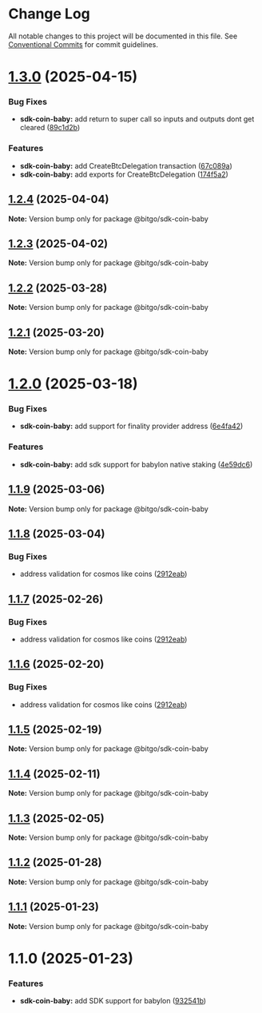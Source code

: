 # Change Log

All notable changes to this project will be documented in this file.
See [Conventional Commits](https://conventionalcommits.org) for commit guidelines.

# [1.3.0](https://github.com/BitGo/BitGoJS/compare/@bitgo/sdk-coin-baby@1.2.4...@bitgo/sdk-coin-baby@1.3.0) (2025-04-15)

### Bug Fixes

- **sdk-coin-baby:** add return to super call so inputs and outputs dont get cleared ([89c1d2b](https://github.com/BitGo/BitGoJS/commit/89c1d2bdff9ca54397ecc29e27ec4043bb604394))

### Features

- **sdk-coin-baby:** add CreateBtcDelegation transaction ([67c089a](https://github.com/BitGo/BitGoJS/commit/67c089af49616b2f70198f49e9401c7447f9931a))
- **sdk-coin-baby:** add exports for CreateBtcDelegation ([174f5a2](https://github.com/BitGo/BitGoJS/commit/174f5a25f98881e60d67c70aa050fc1acb92dfa6))

## [1.2.4](https://github.com/BitGo/BitGoJS/compare/@bitgo/sdk-coin-baby@1.2.3...@bitgo/sdk-coin-baby@1.2.4) (2025-04-04)

**Note:** Version bump only for package @bitgo/sdk-coin-baby

## [1.2.3](https://github.com/BitGo/BitGoJS/compare/@bitgo/sdk-coin-baby@1.2.2...@bitgo/sdk-coin-baby@1.2.3) (2025-04-02)

**Note:** Version bump only for package @bitgo/sdk-coin-baby

## [1.2.2](https://github.com/BitGo/BitGoJS/compare/@bitgo/sdk-coin-baby@1.2.1...@bitgo/sdk-coin-baby@1.2.2) (2025-03-28)

**Note:** Version bump only for package @bitgo/sdk-coin-baby

## [1.2.1](https://github.com/BitGo/BitGoJS/compare/@bitgo/sdk-coin-baby@1.2.0...@bitgo/sdk-coin-baby@1.2.1) (2025-03-20)

**Note:** Version bump only for package @bitgo/sdk-coin-baby

# [1.2.0](https://github.com/BitGo/BitGoJS/compare/@bitgo/sdk-coin-baby@1.1.9...@bitgo/sdk-coin-baby@1.2.0) (2025-03-18)

### Bug Fixes

- **sdk-coin-baby:** add support for finality provider address ([6e4fa42](https://github.com/BitGo/BitGoJS/commit/6e4fa420a981feab2b354b2e628cbe893ba62899))

### Features

- **sdk-coin-baby:** add sdk support for babylon native staking ([4e59dc6](https://github.com/BitGo/BitGoJS/commit/4e59dc67e80e0f5c608f85e67b389fc2885f349c))

## [1.1.9](https://github.com/BitGo/BitGoJS/compare/@bitgo/sdk-coin-baby@1.1.8...@bitgo/sdk-coin-baby@1.1.9) (2025-03-06)

**Note:** Version bump only for package @bitgo/sdk-coin-baby

## [1.1.8](https://github.com/BitGo/BitGoJS/compare/@bitgo/sdk-coin-baby@1.1.5...@bitgo/sdk-coin-baby@1.1.8) (2025-03-04)

### Bug Fixes

- address validation for cosmos like coins ([2912eab](https://github.com/BitGo/BitGoJS/commit/2912eabf6a1dbc7cde3715352c3849f550b5b6ec))

## [1.1.7](https://github.com/BitGo/BitGoJS/compare/@bitgo/sdk-coin-baby@1.1.5...@bitgo/sdk-coin-baby@1.1.7) (2025-02-26)

### Bug Fixes

- address validation for cosmos like coins ([2912eab](https://github.com/BitGo/BitGoJS/commit/2912eabf6a1dbc7cde3715352c3849f550b5b6ec))

## [1.1.6](https://github.com/BitGo/BitGoJS/compare/@bitgo/sdk-coin-baby@1.1.5...@bitgo/sdk-coin-baby@1.1.6) (2025-02-20)

### Bug Fixes

- address validation for cosmos like coins ([2912eab](https://github.com/BitGo/BitGoJS/commit/2912eabf6a1dbc7cde3715352c3849f550b5b6ec))

## [1.1.5](https://github.com/BitGo/BitGoJS/compare/@bitgo/sdk-coin-baby@1.1.4...@bitgo/sdk-coin-baby@1.1.5) (2025-02-19)

**Note:** Version bump only for package @bitgo/sdk-coin-baby

## [1.1.4](https://github.com/BitGo/BitGoJS/compare/@bitgo/sdk-coin-baby@1.1.3...@bitgo/sdk-coin-baby@1.1.4) (2025-02-11)

**Note:** Version bump only for package @bitgo/sdk-coin-baby

## [1.1.3](https://github.com/BitGo/BitGoJS/compare/@bitgo/sdk-coin-baby@1.1.2...@bitgo/sdk-coin-baby@1.1.3) (2025-02-05)

**Note:** Version bump only for package @bitgo/sdk-coin-baby

## [1.1.2](https://github.com/BitGo/BitGoJS/compare/@bitgo/sdk-coin-baby@1.1.1...@bitgo/sdk-coin-baby@1.1.2) (2025-01-28)

**Note:** Version bump only for package @bitgo/sdk-coin-baby

## [1.1.1](https://github.com/BitGo/BitGoJS/compare/@bitgo/sdk-coin-baby@1.1.0...@bitgo/sdk-coin-baby@1.1.1) (2025-01-23)

**Note:** Version bump only for package @bitgo/sdk-coin-baby

# 1.1.0 (2025-01-23)

### Features

- **sdk-coin-baby:** add SDK support for babylon ([932541b](https://github.com/BitGo/BitGoJS/commit/932541bad36f5fb3ca0a9a49a7b987ec1f4878a3))
